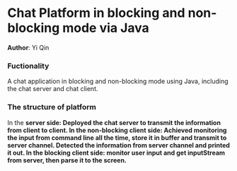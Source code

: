 
# Chat Platform in blocking and non-blocking mode via Java
<b>Author</b>: Yi Qin
### Fuctionality
A chat application in blocking and non-blocking mode using Java, including the chat server and chat client.

### The structure of platform
In the <b> server<b>  side: Deployed the chat server to transmit the information from client to client.
In the <b>non-blocking client<b>  side: Achieved monitoring the input from command line all the time, store it in
buffer and transmit to server channel. Detected the information from server channel and printed it out.
In the <b>blocking client<b> side: monitor user input and get inputStream from server, then parse it to the screen.


  










